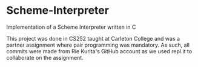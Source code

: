 # Scheme-Interpreter
Implementation of a Scheme Interpreter written in C

This project was done in CS252 taught at Carleton College and was a partner assignment where pair programming was mandatory.
As such, all commits were made from Rie Kurita's GitHub account as we used repl.it to collaborate on the assignment.
